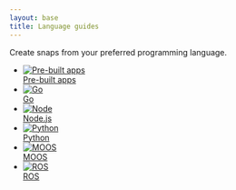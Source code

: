 ```yaml
---
layout: base
title: Language guides
---
```


Create snaps from your preferred programming language.

<div class="eight-col">
  <ul class="inline-logos equal-height">
    <li class="inline-logos__item box">
      <a href="/build-snaps/pre-built"><img class="inline-logos__image" src="{{ site.asset_path }}24be2e8c-adwaita-package.png" alt="Pre-built apps" /><br />Pre-built apps</a>
    </li>
    <li class="inline-logos__item box">
      <a href="/build-snaps/go"><img class="inline-logos__image" src="{{ site.asset_path }}c85a212e-go-logo.png" alt="Go" /><br />Go</a>
    </li>
    <li class="inline-logos__item box">
      <a href="/build-snaps/node"><img class="inline-logos__image" src="{{ site.asset_path }}9735ad74-node-logo.png" alt="Node" /><br />Node.js</a>
    </li>
    <li class="inline-logos__item box">
      <a href="/build-snaps/python"><img class="inline-logos__image" src="{{ site.asset_path }}c3d9d13f-python-logo.png" alt="Python" /><br />Python</a>
    </li>
    <li class="inline-logos__item box">
      <a href="/build-snaps/moos"><img class="inline-logos__image" src="{{ site.asset_path }}04ff3e39-MOOSV-10-256.jpg" alt="MOOS" /><br />MOOS</a>
    </li>
    <li class="inline-logos__item box">
      <a href="/build-snaps/ros"><img class="inline-logos__image" src="{{ site.asset_path }}dc84f68e-c8749268-logo-ros.png" alt="ROS" /><br />ROS</a>
    </li>
  </ul>
</div>
